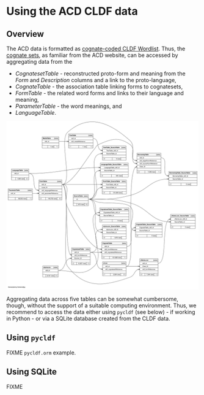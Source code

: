 # Using the ACD CLDF data

## Overview

The ACD data is formatted as [cognate-coded CLDF Wordlist](cldf/README.md).
Thus, the [cognate sets](https://acd.clld.org/cognatesets), as familiar from the ACD website, can
be accessed by aggregating data from the
- *CognatesetTable* - reconstructed proto-form and meaning from the *Form* and *Description* columns and a link to the proto-language,
- *CognateTable* - the association table linking forms to cognatesets,
- *FormTable* - the related word forms and links to their language and meaning,
- *ParameterTable* - the word meanings, and
- *LanguageTable*.

![](etc/erd.svg)

Aggregating data across five tables can be somewhat cumbersome, though, without the support of a suitable
computing environment. Thus, we recommend to access the data either using `pycldf` (see below) - if working
in Python - or via a SQLite database created from the CLDF data.


## Using `pycldf`

FIXME `pycldf.orm` example.


## Using SQLite

FIXME
